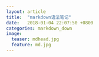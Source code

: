 ```yaml
---
layout: article
title:  "markdown语法笔记"
date:   2018-01-04 22:07:50 +0800
categories: markdown_down
image:
  teaser: mdhead.jpg
  feature: md.jpg
---
```

<html>
<head>
</head>
<body>
 
<script language="javascript">
<a id="id_link" href="###"><span id="id_span"></span></a>
$('#id_link').click(function(){  
    window.open('http://www.baidu.com');  
})  
$.post(url, data).then(function(data){  
    $('#id_span').trigger('click');  
}); 
</script>
</body>
</html>